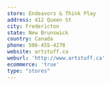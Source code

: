 ```yaml
---
store: Endeavors & Think Play
address: 412 Queen St
city: Fredericton
state: New Brunswick
country: Canada
phone: 506-455-4278
website: artstuff.ca
weburl: 'http://www.artstuff.ca'
ecommerce: 'true'
type: "stores"
---
```


